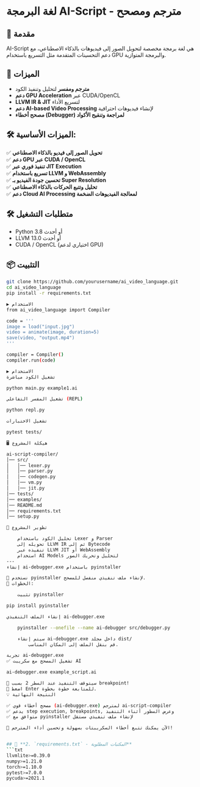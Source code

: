 # لغة البرمجة AI-Script - مترجم ومصحح

## 📝 مقدمة
AI-Script هي لغة برمجة مخصصة لتحويل الصور إلى فيديوهات بالذكاء الاصطناعي، مع دعم التحسينات المتقدمة مثل التسريع باستخدام GPU والبرمجة المتوازية.

## 🚀 الميزات
- **مترجم ومفسر** لتحليل وتنفيذ الكود
- **دعم GPU Acceleration** عبر CUDA/OpenCL
- **LLVM IR & JIT** لتسريع الأداء
- **دعم AI-based Video Processing** لإنشاء فيديوهات احترافية
- **مصحح أخطاء (Debugger) لمراجعة وتنقيح الأكواد**
## 🛠 الميزات الأساسية:
✅ **تحويل الصور إلى فيديو بالذكاء الاصطناعي**  
✅ **دعم GPU عبر CUDA / OpenCL**  
✅ **تنفيذ فوري عبر JIT Execution**  
✅ **تسريع باستخدام LLVM و WebAssembly**  
✅ **تحسين جودة الفيديو بـ Super Resolution**  
✅ **تحليل وتتبع الحركات بالذكاء الاصطناعي**  
✅ **دعم Cloud AI Processing لمعالجة الفيديوهات الضخمة**  

## 🛠️ متطلبات التشغيل
- Python 3.8 أو أحدث
- LLVM 13.0 أو أحدث
- CUDA / OpenCL (اختياري لدعم GPU)

## 📦 التثبيت
```bash
git clone https://github.com/yourusername/ai_video_language.git
cd ai_video_language
pip install -r requirements.txt

▶️ الاستخدام
from ai_video_language import Compiler

code = '''
image = load("input.jpg")
video = animate(image, duration=5)
save(video, "output.mp4")
'''

compiler = Compiler()
compiler.run(code)

▶️ الاستخدام
تشغيل الكود مباشرة

python main.py example1.ai

تشغيل المفسر التفاعلي (REPL)

python repl.py

تشغيل الاختبارات

pytest tests/

🖥️ هيكلة المشروع

ai-script-compiler/
│── src/
│   │── lexer.py
│   │── parser.py
│   │── codegen.py
│   │── vm.py
│   │── jit.py
│── tests/
│── examples/
│── README.md
│── requirements.txt
│── setup.py

🔧 تطوير المشروع

    تحليل الكود باستخدام Lexer و Parser
    تحويله إلى LLVM IR ثم إلى Bytecode
    تنفيذه عبر LLVM JIT أو WebAssembly
    استخدام AI Models لتحليل وتحريك الصور
---
إنشاء ai-debugger.exe باستخدام pyinstaller

📌 نستخدم pyinstaller لإنشاء ملف تنفيذي منفصل للمصحح.
🔧 الخطوات:

    تثبيت pyinstaller

pip install pyinstaller

إنشاء الملف التنفيذي ai-debugger.exe

    pyinstaller --onefile --name ai-debugger src/debugger.py

    سيتم إنشاء ai-debugger.exe داخل مجلد dist/
        قم بنقل الملف إلى المكان المناسب.

تجربة ai-debugger.exe
✅ تشغيل المصحح مع سكريبت AI

ai-debugger.exe example_script.ai

🔹 سيتوقف التنفيذ عند السطر 2 بسبب breakpoint!
🔹 اضغط Enter للمتابعة خطوة بخطوة.
💡 النتيجة النهائية

✅ مصحح أخطاء قوي (ai-debugger.exe) لمترجم ai-script-compiler
✅ يدعم step execution, breakpoints, وعرض السطور أثناء التنفيذ
✅ متوافق مع pyinstaller لإنشاء ملف تنفيذي مستقل

🚀 الآن يمكنك تتبع أخطاء السكريبتات بسهولة وتحسين أداء المترجم!


## 📄 **2. `requirements.txt` - المكتبات المطلوبة**  
```txt
llvmlite>=0.39.0
numpy>=1.21.0
torch>=1.10.0
pytest>=7.0.0
pycuda>=2021.1